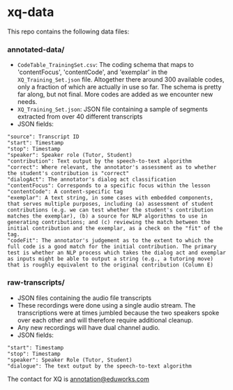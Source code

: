 # xq-data

This repo contains the following data files:

### annotated-data/
- `CodeTable_TrainingSet.csv`: The coding schema that maps to 'contentFocus', 'contentCode', and 'exemplar' in the `XQ_Training_Set.json` file. Altogether there around 300 available codes, only a fraction of which are actually in use so far. The schema is pretty far along, but not final. More codes are added as we encounter new needs. 
- `XQ_Training_Set.json`: JSON file containing a sample of segments extracted from over 40 different transcripts
- JSON fields:
```
"source": Transcript ID 
"start": Timestamp
"stop": Timestamp
"speaker": Speaker role (Tutor, Student)
"contribution": Text output by the speech-to-text algorithm
"correct": Where relevant, the annotator's assessment as to whether the student's contribution is "correct"
"dialogAct": The annotator's dialog act classification
"contentFocus": Corresponds to a specific focus within the lesson
"contentCode": A content-specific tag
"exemplar": A text string, in some cases with embedded components, that serves multiple purposes, including (a) assessment of student contributions (e.g. we can test whether the student's contribution matches the exemplar), (b) a source for NLP algorithms to use in generating contributions; and (c) reviewing the match between the initial contribution and the exemplar, as a check on the "fit" of the tag.
"codeFit": The annotator's judgement as to the extent to which the full code is a good match for the initial contribution. The primary test is whether an NLP process which takes the dialog act and exemplar as inputs might be able to output a string (e.g., a tutoring move) that is roughly equivalent to the original contribution (Column E)
```

### raw-transcripts/
- JSON files containing the audio file transcripts
- These recordings were done using a single audio stream. The transcriptions were at times jumbled because the two speakers spoke over each other and will therefore require additional cleanup.
- Any new recordings will have dual channel audio. 
- JSON fields: 
```
"start": Timestamp
"stop": Timestamp
"speaker": Speaker Role (Tutor, Student)
"dialogue": The text output by the speech-to-text algorithm
```

The contact for XQ is annotation@eduworks.com
